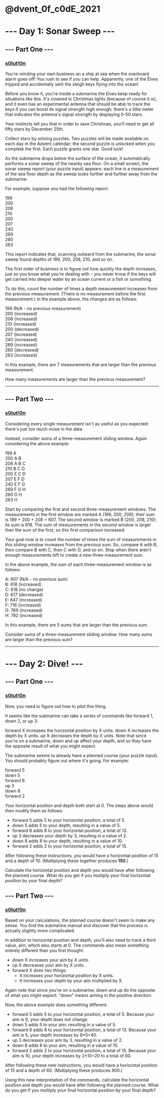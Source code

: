 # @dvent_0f_c0dE_2021

# --- Day 1: Sonar Sweep ---
## --- Part One ---
### [s0lut!0n](https://github.com/beast911/advent_of_code_2021/blob/main/day1/part1.js)

You're minding your own business on a ship at sea when the overboard alarm goes off! You rush to see if you can help. Apparently, one of the Elves tripped and accidentally sent the sleigh keys flying into the ocean!

Before you know it, you're inside a submarine the Elves keep ready for situations like this. It's covered in Christmas lights (because of course it is), and it even has an experimental antenna that should be able to track the keys if you can boost its signal strength high enough; there's a little meter that indicates the antenna's signal strength by displaying 0-50 stars.

Your instincts tell you that in order to save Christmas, you'll need to get all fifty stars by December 25th.

Collect stars by solving puzzles. Two puzzles will be made available on each day in the Advent calendar; the second puzzle is unlocked when you complete the first. Each puzzle grants one star. Good luck!

As the submarine drops below the surface of the ocean, it automatically performs a sonar sweep of the nearby sea floor. On a small screen, the sonar sweep report (your puzzle input) appears: each line is a measurement of the sea floor depth as the sweep looks further and further away from the submarine.

For example, suppose you had the following report:

199\
200\
208\
210\
200\
207\
240\
269\
260\
263

This report indicates that, scanning outward from the submarine, the sonar sweep found depths of 199, 200, 208, 210, and so on.

The first order of business is to figure out how quickly the depth increases, just so you know what you're dealing with - you never know if the keys will get carried into deeper water by an ocean current or a fish or something.

To do this, count the number of times a depth measurement increases from the previous measurement. (There is no measurement before the first measurement.) In the example above, the changes are as follows:

199 (N/A - no previous measurement)\
200 (increased)\
208 (increased)\
210 (increased)\
200 (decreased)\
207 (increased)\
240 (increased)\
269 (increased)\
260 (decreased)\
263 (increased)

In this example, there are 7 measurements that are larger than the previous measurement.

How many measurements are larger than the previous measurement?

---
## --- Part Two ---
### [s0lut!0n](https://github.com/beast911/advent_of_code_2021/blob/main/day1/part2.js)
Considering every single measurement isn't as useful as you expected: there's just too much noise in the data.

Instead, consider sums of a three-measurement sliding window. Again considering the above example:

199  A      \
200  A B    \
208  A B C  \
210    B C D\
200  E   C D\
207  E F   D\
240  E F G  \
269    F G H\
260      G H\
263        H

Start by comparing the first and second three-measurement windows. The measurements in the first window are marked A (199, 200, 208); their sum is 199 + 200 + 208 = 607. The second window is marked B (200, 208, 210); its sum is 618. The sum of measurements in the second window is larger than the sum of the first, so this first comparison increased.

Your goal now is to count the number of times the sum of measurements in this sliding window increases from the previous sum. So, compare A with B, then compare B with C, then C with D, and so on. Stop when there aren't enough measurements left to create a new three-measurement sum.

In the above example, the sum of each three-measurement window is as follows:

A: 607 (N/A - no previous sum)\
B: 618 (increased)\
C: 618 (no change)\
D: 617 (decreased)\
E: 647 (increased)\
F: 716 (increased)\
G: 769 (increased)\
H: 792 (increased)

In this example, there are 5 sums that are larger than the previous sum.

Consider sums of a three-measurement sliding window. How many sums are larger than the previous sum?

---
# --- Day 2: Dive! ---

## --- Part One ---
### [s0lut!0n](https://github.com/beast911/advent_of_code_2021/blob/main/day2/part1.js)
Now, you need to figure out how to pilot this thing.

It seems like the submarine can take a series of commands like forward 1, down 2, or up 3:

forward X increases the horizontal position by X units.
down X increases the depth by X units.
up X decreases the depth by X units.
Note that since you're on a submarine, down and up affect your depth, and so they have the opposite result of what you might expect.

The submarine seems to already have a planned course (your puzzle input). You should probably figure out where it's going. For example:

forward 5\
down 5\
forward 8\
up 3\
down 8\
forward 2

Your horizontal position and depth both start at 0. The steps above would then modify them as follows:

  - forward 5 adds 5 to your horizontal position, a total of 5.
  - down 5 adds 5 to your depth, resulting in a value of 5.
  - forward 8 adds 8 to your horizontal position, a total of 13.
  - up 3 decreases your depth by 3, resulting in a value of 2.
  - down 8 adds 8 to your depth, resulting in a value of 10.
  - forward 2 adds 2 to your horizontal position, a total of 15.


After following these instructions, you would have a horizontal position of 15 and a depth of 10. (Multiplying these together produces **150**.)

Calculate the horizontal position and depth you would have after following the planned course. What do you get if you multiply your final horizontal position by your final depth?

## --- Part Two ---

### [s0lut!0n](https://github.com/beast911/advent_of_code_2021/blob/main/day2/part2.js)
Based on your calculations, the planned course doesn't seem to make any sense. You find the submarine manual and discover that the process is actually slightly more complicated.

In addition to horizontal position and depth, you'll also need to track a third value, aim, which also starts at 0. The commands also mean something entirely different than you first thought:

  - down X increases your aim by X units.
  - up X decreases your aim by X units.
  - forward X does two things:
    - It increases your horizontal position by X units.
    - It increases your depth by your aim multiplied by X.


Again note that since you're on a submarine, down and up do the opposite of what you might expect: "down" means aiming in the positive direction.

Now, the above example does something different:

  - forward 5 adds 5 to your horizontal position, a total of 5. Because your aim is 0, your depth does not change.
  - down 5 adds 5 to your aim, resulting in a value of 5.
  - forward 8 adds 8 to your horizontal position, a total of 13. Because your aim is 5, your depth increases by 8*5=40.
  - up 3 decreases your aim by 3, resulting in a value of 2.
  - down 8 adds 8 to your aim, resulting in a value of 10.
  - forward 2 adds 2 to your horizontal position, a total of 15. Because your aim is 10, your depth increases by 2*10=20 to a total of 60.

After following these new instructions, you would have a horizontal position of 15 and a depth of 60. (Multiplying these produces 900.)

Using this new interpretation of the commands, calculate the horizontal position and depth you would have after following the planned course. What do you get if you multiply your final horizontal position by your final depth?
